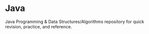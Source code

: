 # Java
Java Programming &amp; Data Structures/Algorithms repository for quick revision, practice, and reference.
